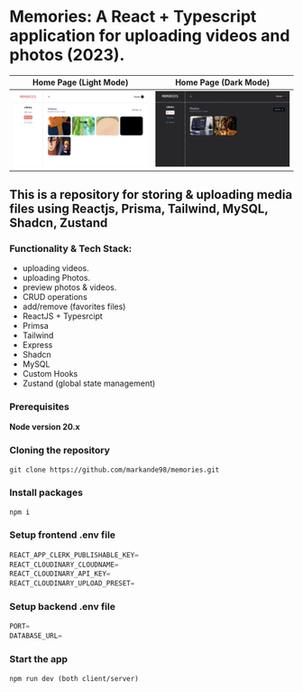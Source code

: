 # Memories: A React + Typescript application for uploading videos and photos (2023).

| Home Page (Light Mode)                                      | Home Page (Dark Mode)                                                               |
| ----------------------------------------------------------- | ----------------------------------------------------------------------------------- |
| ![Home Page](snapshots/home-page.png?raw=true "Login page") | ![Home page (Dark Mode)](snapshots/dark-home-page.png?raw=true "Registration page") |

## This is a repository for storing & uploading media files using Reactjs, Prisma, Tailwind, MySQL, Shadcn, Zustand

### Functionality & Tech Stack:

- uploading videos.
- uploading Photos.
- preview photos & videos.
- CRUD operations
- add/remove (favorites files)
- ReactJS + Typesrcipt
- Primsa
- Tailwind
- Express
- Shadcn
- MySQL
- Custom Hooks
- Zustand (global state management)

### Prerequisites

**Node version 20.x**

### Cloning the repository

```shell
git clone https://github.com/markande98/memories.git
```

### Install packages

```shell
npm i
```

### Setup frontend .env file

```js
REACT_APP_CLERK_PUBLISHABLE_KEY=
REACT_CLOUDINARY_CLOUDNAME=
REACT_CLOUDINARY_API_KEY=
REACT_CLOUDINARY_UPLOAD_PRESET=
```

### Setup backend .env file

```js
PORT=
DATABASE_URL=
```

### Start the app

```shell
npm run dev (both client/server)
```
